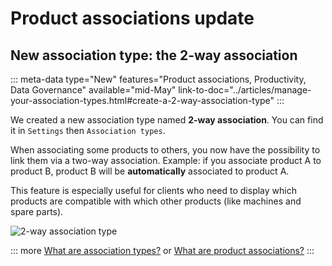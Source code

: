# Product associations update

## New association type: the 2-way association
::: meta-data type="New" features="Product associations, Productivity, Data Governance" available="mid-May" link-to-doc="../articles/manage-your-association-types.html#create-a-2-way-association-type"
:::

We created a new association type named **2-way association**. You can find it in `Settings` then `Association types`.

When associating some products to others, you now have the possibility to link them via a two-way association.
Example: if you associate product A to product B, product B will be **automatically** associated to product A.

This feature is especially useful for clients who need to display which products are compatible with which other products (like machines and spare parts).

![2-way association type](../img/Associations_2-way-association-type.png)

::: more
[What are association types?](../articles/manage-your-association-types.html) or 
[What are product associations?](../articles/products-associations.html)
:::
